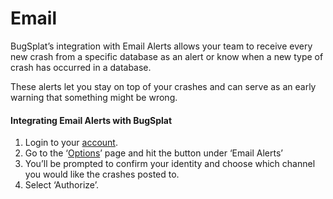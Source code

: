 # Email

BugSplat’s integration with Email Alerts allows your team to receive every new crash from a specific database as an alert or know when a new type of crash has occurred in a database.

These alerts let you stay on top of your crashes and can serve as an early warning that something might be wrong.

#### Integrating Email Alerts with BugSplat <a id="integrating-Email Alerts-with- BugSplat Docs"></a>

1. Login to your [account](https://app.bugsplat.com/auth0/login).
2. Go to the ‘[Options](https://app.bugsplat.com/v2/options)’ page and hit the button under ‘Email Alerts’
3. You’ll be prompted to confirm your identity and choose which channel you would like the crashes posted to.
4. Select ‘Authorize’.


